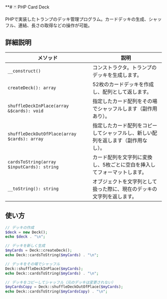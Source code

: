 **# 🃏 PHP Card Deck

PHPで実装したトランプのデッキ管理プログラム。カードデッキの生成、シャッフル、連結、長さの取得などの操作が可能。

## 詳細説明

| メソッド | 説明 |
|----------|------|
| `__construct()` | コンストラクタ。トランプのデッキを生成します。 |
| `createDeck(): array` | 52枚のカードデッキを作成し、配列として返します。 |
| `shuffleDeckInPlace(array &$cards): void` | 指定したカード配列をその場でシャッフルします（副作用あり）。 |
| `shuffleDeckOutOfPlace(array $cards): array` | 指定したカード配列をコピーしてシャッフルし、新しい配列を返します（副作用なし）。 |
| `cardsToString(array $inputCards): string` | カード配列を文字列に変換し、5枚ごとに空白を挿入してフォーマットします。 |
| `__toString(): string` | オブジェクトを文字列として扱った際に、現在のデッキの文字列を返します。 |

## 使い方

```php
// デッキの作成
$deck = new Deck();
echo $deck . "\n";

// デッキを新しく生成
$myCards = Deck::createDeck();
echo Deck::cardsToString($myCards) . "\n";

// デッキをその場でシャッフル
Deck::shuffleDeckInPlace($myCards);
echo Deck::cardsToString($myCards) . "\n";

// デッキをコピーしてシャッフル（元のデッキは変更されない）
$myCardsCopy = Deck::shuffleDeckOutOfPlace($myCards);
echo Deck::cardsToString($myCardsCopy) . "\n";
```
